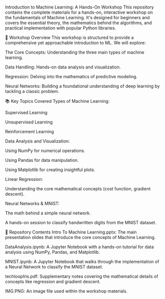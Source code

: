 Introduction to Machine Learning: A Hands-On Workshop
This repository contains the complete materials for a hands-on, interactive workshop on the fundamentals of Machine Learning. It's designed for beginners and covers the essential theory, the mathematics behind the algorithms, and practical implementation with popular Python libraries.

🚀 Workshop Overview
This workshop is structured to provide a comprehensive yet approachable introduction to ML. We will explore:

The Core Concepts: Understanding the three main types of machine learning.

Data Handling: Hands-on data analysis and visualization.

Regression: Delving into the mathematics of predictive modeling.

Neural Networks: Building a foundational understanding of deep learning by tackling a classic problem.

📚 Key Topics Covered
Types of Machine Learning:

Supervised Learning

Unsupervised Learning

Reinforcement Learning

Data Analysis and Visualization:

Using NumPy for numerical operations.

Using Pandas for data manipulation.

Using Matplotlib for creating insightful plots.

Linear Regression:

Understanding the core mathematical concepts (cost function, gradient descent).

Neural Networks & MNIST:

The math behind a simple neural network.

A hands-on session to classify handwritten digits from the MNIST dataset.

📁 Repository Contents
Intro To Machine Learning.pptx: The main presentation slides that introduce the core concepts of Machine Learning.

DataAnalysis.ipynb: A Jupyter Notebook with a hands-on tutorial for data analysis using NumPy, Pandas, and Matplotlib.

MNIST.ipynb: A Jupyter Notebook that walks through the implementation of a Neural Network to classify the MNIST dataset.

techloopIris.pdf: Supplementary notes covering the mathematical details of concepts like regression and gradient descent.

IMG.PNG: An image file used within the workshop materials.
